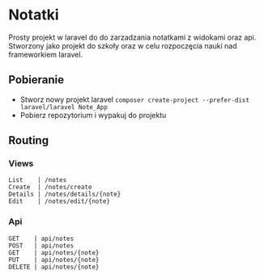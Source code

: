 
# Notatki

Prosty projekt w laravel do do zarzadzania notatkami z widokami oraz api.<br>
Stworzony jako projekt do szkoły oraz w celu rozpoczęcia nauki nad frameworkiem laravel.
## Pobieranie
 - Stworz nowy projekt laravel ```composer create-project --prefer-dist laravel/laravel Note_App```
 - Pobierz repozytorium i wypakuj do projektu
## Routing
### Views
```
List    | /notes
Create  | /notes/create
Details | /notes/details/{note}
Edit    | /notes/edit/{note}
```
### Api
```
GET    | api/notes
POST   | api/notes
GET    | api/notes/{note}
PUT    | api/notes/{note}
DELETE | api/notes/{note}
```